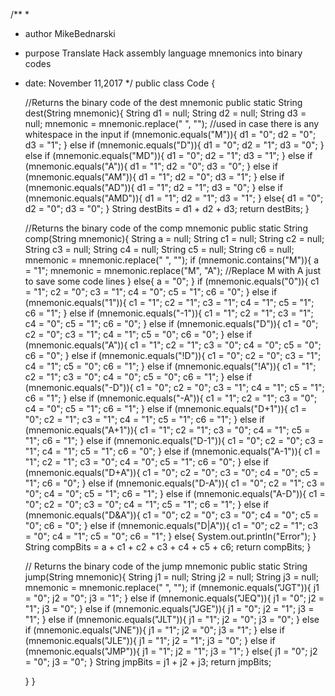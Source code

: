 
/**
 * 
 * author MikeBednarski
 * purpose Translate Hack assembly language mnemonics into binary codes
 * date: November 11,2017 
 */
public class Code {

	//Returns the binary code of the dest mnemonic
	public static String dest(String mnemonic){
		String d1 = null;
		String d2 = null;
		String d3 = null;
		mnemonic = mnemonic.replace(" ", ""); //used in case there is any whitespace in the input
		if (mnemonic.equals("M")){
			d1 = "0";
			d2 = "0";
			d3 = "1";
		}
		else if (mnemonic.equals("D")){
			d1 = "0";
			d2 = "1";
			d3 = "0";
		}
		else if (mnemonic.equals("MD")){
			d1 = "0";
			d2 = "1";
			d3 = "1";
		}
		else if (mnemonic.equals("A")){
			d1 = "1";
			d2 = "0";
			d3 = "0";
		}
		else if (mnemonic.equals("AM")){
			d1 = "1";
			d2 = "0";
			d3 = "1";
		}
		else if (mnemonic.equals("AD")){
			d1 = "1";
			d2 = "1";
			d3 = "0";
		}
		else if (mnemonic.equals("AMD")){
			d1 = "1";
			d2 = "1";
			d3 = "1";
		}
		else{
			d1 = "0";
			d2 = "0";
			d3 = "0";
		}
		String destBits = d1 + d2 + d3;
		return destBits;
	}
	
	//Returns the binary code of the comp mnemonic
	public static String comp(String mnemonic){
		String a = null;
		String c1 = null;
		String c2 = null;
		String c3 = null;
		String c4 = null; 
		String c5 = null;
		String c6 = null;
		mnemonic = mnemonic.replace(" ", "");
		if (mnemonic.contains("M")){ 
			a = "1";
			mnemonic = mnemonic.replace("M", "A"); //Replace M with A just to save some code lines
		}
		else{
			a = "0";
		}
		if (mnemonic.equals("0")){
			c1 = "1";
			c2 = "0";
			c3 = "1";
			c4 = "0";
			c5 = "1";
			c6 = "0";
 		}
		else if (mnemonic.equals("1")){
			c1 = "1";
			c2 = "1";
			c3 = "1";
			c4 = "1";
			c5 = "1";
			c6 = "1";
		}
		else if (mnemonic.equals("-1")){
			c1 = "1";
			c2 = "1";
			c3 = "1";
			c4 = "0";
			c5 = "1";
			c6 = "0";
		}
		else if (mnemonic.equals("D")){
			c1 = "0";
			c2 = "0";
			c3 = "1";
			c4 = "1";
			c5 = "0";
			c6 = "0";
		}
		else if (mnemonic.equals("A")){
			c1 = "1";
			c2 = "1";
			c3 = "0";
			c4 = "0";
			c5 = "0";
			c6 = "0";
		}
		else if (mnemonic.equals("!D")){
			c1 = "0";
			c2 = "0";
			c3 = "1";
			c4 = "1";
			c5 = "0";
			c6 = "1";
		}
		else if (mnemonic.equals("!A")){
			c1 = "1";
			c2 = "1";
			c3 = "0";
			c4 = "0";
			c5 = "0";
			c6 = "1";
		}
		else if (mnemonic.equals("-D")){
			c1 = "0";
			c2 = "0";
			c3 = "1";
			c4 = "1";
			c5 = "1";
			c6 = "1";
		}
		else if (mnemonic.equals("-A")){
			c1 = "1";
			c2 = "1";
			c3 = "0";
			c4 = "0";
			c5 = "1";
			c6 = "1";
		}
		else if (mnemonic.equals("D+1")){
			c1 = "0";
			c2 = "1";
			c3 = "1";
			c4 = "1";
			c5 = "1";
			c6 = "1";
		}
		else if (mnemonic.equals("A+1")){
			c1 = "1";
			c2 = "1";
			c3 = "0";
			c4 = "1";
			c5 = "1";
			c6 = "1";
		}
		else if (mnemonic.equals("D-1")){
			c1 = "0";
			c2 = "0";
			c3 = "1";
			c4 = "1";
			c5 = "1";
			c6 = "0";
		}
		else if (mnemonic.equals("A-1")){
			c1 = "1";
			c2 = "1";
			c3 = "0";
			c4 = "0";
			c5 = "1";
			c6 = "0";
		}
		else if (mnemonic.equals("D+A")){
			c1 = "0";
			c2 = "0";
			c3 = "0";
			c4 = "0";
			c5 = "1";
			c6 = "0";
		}
		else if (mnemonic.equals("D-A")){
			c1 = "0";
			c2 = "1";
			c3 = "0";
			c4 = "0";
			c5 = "1";
			c6 = "1";
		}
		else if (mnemonic.equals("A-D")){
			c1 = "0";
			c2 = "0";
			c3 = "0";
			c4 = "1";
			c5 = "1";
			c6 = "1";
		}
		else if (mnemonic.equals("D&A")){
			c1 = "0";
			c2 = "0";
			c3 = "0";
			c4 = "0";
			c5 = "0";
			c6 = "0";
		}
		else if (mnemonic.equals("D|A")){
			c1 = "0";
			c2 = "1";
			c3 = "0";
			c4 = "1";
			c5 = "0";
			c6 = "1";
		}
		else{
			System.out.println("Error");
		}
		String compBits = a + c1 + c2 + c3 + c4 + c5 + c6;
		return compBits;
		}
		
	// Returns the binary code of the jump mnemonic
	public static String jump(String mnemonic){
		String j1 = null;
		String j2 = null;
		String j3 = null;
		mnemonic = mnemonic.replace(" ", "");
		if (mnemonic.equals("JGT")){
			j1 = "0";
			j2 = "0";
			j3 = "1";
		}
		else if (mnemonic.equals("JEQ")){
			j1 = "0";
			j2 = "1";
			j3 = "0";
		}
		else if (mnemonic.equals("JGE")){
			j1 = "0";
			j2 = "1";
			j3 = "1";
		}
		else if (mnemonic.equals("JLT")){
			j1 = "1";
			j2 = "0";
			j3 = "0";
		}
		else if (mnemonic.equals("JNE")){
			j1 = "1";
			j2 = "0";
			j3 = "1";
		}
		else if (mnemonic.equals("JLE")){
			j1 = "1";
			j2 = "1";
			j3 = "0";
		}
		else if (mnemonic.equals("JMP")){
			j1 = "1";
			j2 = "1";
			j3 = "1";
		}
		else{
			j1 = "0";
			j2 = "0";
			j3 = "0";
		}
		String jmpBits = j1 + j2 + j3;
		return jmpBits;
		
	}
}
